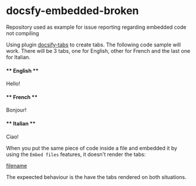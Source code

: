 # docsfy-embedded-broken
Repository used as example for issue reporting regarding embedded code not compiling

Using plugin [docsify-tabs](https://jhildenbiddle.github.io/docsify-tabs/#/) to create tabs. 
The following code sample will work. There will be 3 tabs, one for English, other for French and the last one for Italian.

  <!-- tabs:start -->

  #### ** English **

  Hello!

  #### ** French **

  Bonjour!

  #### ** Italian **

  Ciao!

  <!-- tabs:end -->

When you put the same piece of code inside a file and embedded it by using the `Embed files` features, it doesn't render the tabs: 

[filename](tabs.md ':include :type=markdown')

The expeected behaviour is the have the tabs rendered on both situations. 